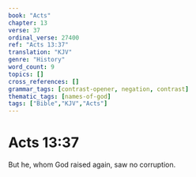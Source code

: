 ```yaml
---
book: "Acts"
chapter: 13
verse: 37
ordinal_verse: 27400
ref: "Acts 13:37"
translation: "KJV"
genre: "History"
word_count: 9
topics: []
cross_references: []
grammar_tags: [contrast-opener, negation, contrast]
thematic_tags: [names-of-god]
tags: ["Bible","KJV","Acts"]
---
```


# Acts 13:37

But he, whom God raised again, saw no corruption.

